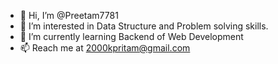 - 👋 Hi, I’m @Preetam7781
- 👀 I’m interested in Data Structure and Problem solving skills.
- 🌱 I’m currently learning Backend of Web Development 
- 📫 Reach me at 2000kpritam@gmail.com

<!---
Preetam7781/Preetam7781 is a ✨ special ✨ repository because its `README.md` (this file) appears on your GitHub profile.
You can click the Preview link to take a look at your changes.
--->
